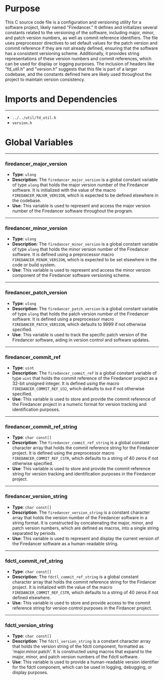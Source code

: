 # Purpose
This C source code file is a configuration and versioning utility for a software project, likely named "Firedancer." It defines and initializes several constants related to the versioning of the software, including major, minor, and patch version numbers, as well as commit reference identifiers. The file uses preprocessor directives to set default values for the patch version and commit reference if they are not already defined, ensuring that the software has a consistent versioning scheme. Additionally, it provides string representations of these version numbers and commit references, which can be used for display or logging purposes. The inclusion of headers like "fd_util.h" and "version.h" suggests that this file is part of a larger codebase, and the constants defined here are likely used throughout the project to maintain version consistency.
# Imports and Dependencies

---
- `../../util/fd_util.h`
- `version.h`


# Global Variables

---
### firedancer\_major\_version
- **Type**: `ulong`
- **Description**: The `firedancer_major_version` is a global constant variable of type `ulong` that holds the major version number of the Firedancer software. It is initialized with the value of the macro `FIREDANCER_MAJOR_VERSION`, which is expected to be defined elsewhere in the codebase.
- **Use**: This variable is used to represent and access the major version number of the Firedancer software throughout the program.


---
### firedancer\_minor\_version
- **Type**: `ulong`
- **Description**: The `firedancer_minor_version` is a global constant variable of type `ulong` that holds the minor version number of the Firedancer software. It is defined using a preprocessor macro `FIREDANCER_MINOR_VERSION`, which is expected to be set elsewhere in the code or build system.
- **Use**: This variable is used to represent and access the minor version component of the Firedancer software versioning scheme.


---
### firedancer\_patch\_version
- **Type**: `ulong`
- **Description**: The `firedancer_patch_version` is a global constant variable of type `ulong` that holds the patch version number of the Firedancer software. It is defined using a preprocessor macro `FIREDANCER_PATCH_VERSION`, which defaults to 9999 if not otherwise specified.
- **Use**: This variable is used to track the specific patch version of the Firedancer software, aiding in version control and software updates.


---
### firedancer\_commit\_ref
- **Type**: `uint`
- **Description**: The `firedancer_commit_ref` is a global constant variable of type `uint` that holds the commit reference of the Firedancer project as a 32-bit unsigned integer. It is defined using the macro `FIREDANCER_COMMIT_REF_U32`, which defaults to `0x0` if not otherwise specified.
- **Use**: This variable is used to store and provide the commit reference of the Firedancer project in a numeric format for version tracking and identification purposes.


---
### firedancer\_commit\_ref\_string
- **Type**: `char const[]`
- **Description**: The `firedancer_commit_ref_string` is a global constant character array that holds the commit reference string for the Firedancer project. It is defined using the preprocessor macro `FIREDANCER_COMMIT_REF_CSTR`, which defaults to a string of 40 zeros if not otherwise specified.
- **Use**: This variable is used to store and provide the commit reference string for version tracking and identification purposes in the Firedancer project.


---
### firedancer\_version\_string
- **Type**: ``char const[]``
- **Description**: The `firedancer_version_string` is a constant character array that holds the version number of the Firedancer software in a string format. It is constructed by concatenating the major, minor, and patch version numbers, which are defined as macros, into a single string separated by periods.
- **Use**: This variable is used to represent and display the current version of the Firedancer software as a human-readable string.


---
### fdctl\_commit\_ref\_string
- **Type**: `char const[]`
- **Description**: The `fdctl_commit_ref_string` is a global constant character array that holds the commit reference string for the Firdancer project. It is initialized with the value of the macro `FIREDANCER_COMMIT_REF_CSTR`, which defaults to a string of 40 zeros if not defined elsewhere.
- **Use**: This variable is used to store and provide access to the commit reference string for version control purposes in the Firdancer project.


---
### fdctl\_version\_string
- **Type**: `char const[]`
- **Description**: The `fdctl_version_string` is a constant character array that holds the version string of the fdctl component, formatted as 'major.minor.patch'. It is constructed using macros that expand to the major, minor, and patch version numbers of the Fdctl software.
- **Use**: This variable is used to provide a human-readable version identifier for the fdctl component, which can be used in logging, debugging, or display purposes.


